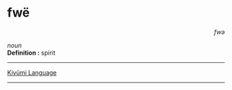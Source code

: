 
# fwë

<div align="right"><i>fwə</i></div>

*noun*  
**Definition :** spirit  

---

[Kivümi Language](../README.md)

---
